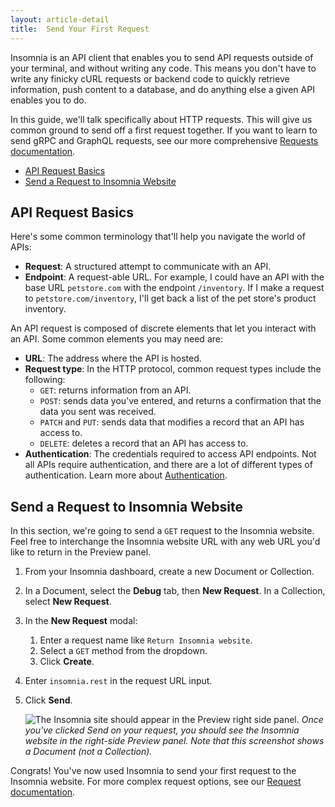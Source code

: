 ```yaml
---
layout: article-detail
title:  Send Your First Request
---
```

<!-- for rework: needs to include info about requests, what they do, why you'd use them. Should also include a short, easy tutorial where users can try out their first request, for example, see https://learning.postman.com/docs/getting-started/first-steps/sending-the-first-request/ -->

Insomnia is an API client that enables you to send API requests outside of your terminal, and without writing any code. This means you don't have to write any finicky cURL requests or backend code to quickly retrieve information, push content to a database, and do anything else a given API enables you to do.

In this guide, we'll talk specifically about HTTP requests. This will give us common ground to send off a first request together. If you want to learn to send gRPC and GraphQL requests, see our more comprehensive [Requests documentation](/insomnia/requests).

- [API Request Basics](#api-request-basics)
- [Send a Request to Insomnia Website](#send-a-request-to-insomnia-website)

## API Request Basics

Here's some common terminology that'll help you navigate the world of APIs:

- **Request**: A structured attempt to communicate with an API.
- **Endpoint**: A request-able URL. For example, I could have an API with the base URL `petstore.com` with the endpoint `/inventory`. If I make a request to `petstore.com/inventory`, I'll get back a list of the pet store's product inventory.

An API request is composed of discrete elements that let you interact with an API. Some common elements you may need are:

- **URL**: The address where the API is hosted.
- **Request type**: In the HTTP protocol, common request types include the following:
  - `GET`: returns information from an API.
  - `POST`: sends data you've entered, and returns a confirmation that the data you sent was received.
  - `PATCH` and `PUT`: sends data that modifies a record that an API has access to.
  - `DELETE`: deletes a record that an API has access to.
- **Authentication**: The credentials required to access API endpoints. Not all APIs require authentication, and there are a lot of different types of authentication. Learn more about [Authentication](/insomnia/authentication/).

## Send a Request to Insomnia Website

In this section, we're going to send a `GET` request to the Insomnia website. Feel free to interchange the Insomnia website URL with any web URL you'd like to return in the Preview panel.

1. From your Insomnia dashboard, create a new Document or Collection.
1. In a Document, select the **Debug** tab, then **New Request**. In a Collection, select **New Request**.
1. In the **New Request** modal:
   1. Enter a request name like `Return Insomnia website`.
   1. Select a `GET` method from the dropdown.
   1. Click **Create**.
1. Enter `insomnia.rest` in the request URL input.
1. Click **Send**.

    ![The Insomnia site should appear in the Preview right side panel.](/assets/images/request-insomnia-site.png)
    _Once you've clicked Send on your request, you should see the Insomnia website in the right-side Preview panel. Note that this screenshot shows a Document (not a Collection)._

Congrats! You've now used Insomnia to send your first request to the Insomnia website. For more complex request options, see our [Request documentation](/insomnia/requests).
